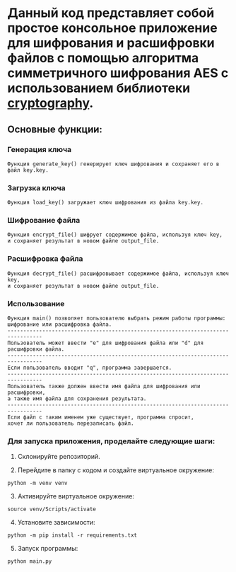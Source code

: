 # Данный код представляет собой простое консольное приложение для шифрования и расшифровки файлов с помощью алгоритма симметричного шифрования AES с использованием библиотеки [cryptography](https://pypi.org/project/cryptography/).

## Основные функции:

### Генерация ключа

~~~
Функция generate_key() генерирует ключ шифрования и сохраняет его в файл key.key.
~~~

### Загрузка ключа

~~~
Функция load_key() загружает ключ шифрования из файла key.key. 
~~~

### Шифрование файла

~~~
Функция encrypt_file() шифрует содержимое файла, используя ключ key, 
и сохраняет результат в новом файле output_file. 
~~~

### Расшифровка файла
~~~
Функция decrypt_file() расшифровывает содержимое файла, используя ключ key, 
и сохраняет результат в новом файле output_file. 
~~~

### Использование
~~~
Функция main() позволяет пользователю выбрать режим работы программы: 
шифрование или расшифровка файла. 
---------------------------------------------------------------------------------
Пользователь может ввести "e" для шифрования файла или "d" для расшифровки файла. 
---------------------------------------------------------------------------------
Если пользователь вводит "q", программа завершается. 
---------------------------------------------------------------------------------
Пользователь также должен ввести имя файла для шифрования или расшифровки, 
а также имя файла для сохранения результата. 
---------------------------------------------------------------------------------
Если файл с таким именем уже существует, программа спросит, 
хочет ли пользователь перезаписать файл.
~~~

### Для запуска приложения, проделайте следующие шаги:

1) Склонируйте репозиторий.

2) Перейдите в папку с кодом и создайте виртуальное окружение:
~~~
python -m venv venv
~~~

3) Активируйте виртуальное окружение:
~~~
source venv/Scripts/activate
~~~

4) Установите зависимости:
~~~
python -m pip install -r requirements.txt
~~~

5) Запуск программы:
~~~
python main.py
~~~
